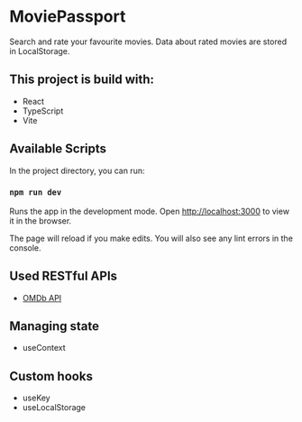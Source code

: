 # MoviePassport

Search and rate your favourite movies. Data about rated movies are stored in LocalStorage.

## This project is build with:

- React
- TypeScript
- Vite

## Available Scripts

In the project directory, you can run:

### `npm run dev`

Runs the app in the development mode.
Open [http://localhost:3000](http://localhost:3000) to view it in the browser.

The page will reload if you make edits.
You will also see any lint errors in the console.

## Used RESTful APIs

- [OMDb API](https://www.omdbapi.com/)

## Managing state

- useContext

## Custom hooks

- useKey
- useLocalStorage
